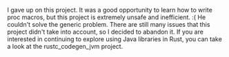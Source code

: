 I gave up on this project. It was a good opportunity to learn how to write proc macros, but this project is extremely unsafe and inefficient. :(
He couldn't solve the generic problem. There are still many issues that this project didn't take into account, so I decided to abandon it. If you are interested in continuing to explore using Java libraries in Rust, you can take a look at the rustc_codegen_jvm project.  
